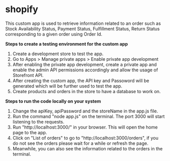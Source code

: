 # shopify

This custom app is used to retrieve information related to an order such as Stock Availability Status, Payment Status, Fulfillment Status, Return Status corresponding to a given order using Order Id.


**Steps to create a testing environment for the custom app**

1. Create a development store to test the app.
2. Go to Apps > Manage private apps > Enable private app development
3. After enabling the private app development, create a private app and enable the admin API permissions accordingly and allow the usage of Storefront API.
4. After creating the custom app, the API key and Passoword will be generated which will be further used to test the app.
5. Create products and orders in the store to have a database to work on.


**Steps to run the code locally on your system**

1. Change the apiKey, apiPassword and the storeName in the app.js file.
2. Run the command "node app.js" on the terminal. The port 3000 will start listening to the requests.
3. Run "http://localhost:3000/" in your browser. This will open the home page to the app.
4. Click on "List of orders" to go to "http://localhost:3000/orders", if you do not see the orders please wait for a while or refresh the page.
5. Meanwhile, you can also see the information related to the orders in the terminal.


